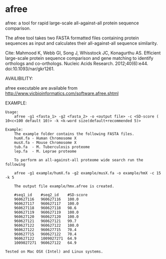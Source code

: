 # afree

<!-- ****************************
afree_v2.0             
**************************** -->

afree: a tool for rapid large-scale all-against-all protein sequence comparison.

The afree tool takes two FASTA formatted files containing protein sequences as input and calculates
their all-against-all sequence similarity.

Cite:
Mahmood K, Webb GI, Song J, Whisstock JC, Konagurthu AS. Efficient large-scale protein sequence comparison and gene matching to identify orthologs and co-orthologs. Nucleic Acids Research. 2012;40(6):e44. doi:10.1093/nar/gkr1261.

AVAILIBILITY:

afree executable are available from http://www.vicbioinformatics.com/software.afree.shtml


EXAMPLE:

	Usage:
		afree -g1 <fasta_1> -g2 <fasta_2> -o <output file> -c <SD-score ( 10<c<100 default 10)> -k <k-word size(default+recommended 5)>

	Example:
        The example folder contains the following FASTA files.
		humX.fa - Human Chromosome X
		musX.fa	- Mouse Chromosome X
		tub.fa	- M. Tuberculosis proteome
		lep.fa	- M. Leprae proteome

		To perform an all-against-all proteome wide search run the following

		afree -g1 example/humX.fa -g2 example/musX.fa -o example/hmX -c 15 -k 5

		The output file example/hmx.afree is created.

		#seq1_id	#seq2_id	#SD-score
		960627116	960627116	100.0
		960627117	960627117	100.0
		960627118	960627118	98.6
		960627119	960627119	100.0
		960627120	960627120	100.0
		960627121	960627121	99.7
		960627122	960627122	100.0
		960627122	960627715	70.4
		960627715	960627122	70.4
		960627122	1009027271	64.9
		1009027271	960627122	64.9

	Tested on Mac OSX (Intel) and Linux systems.
